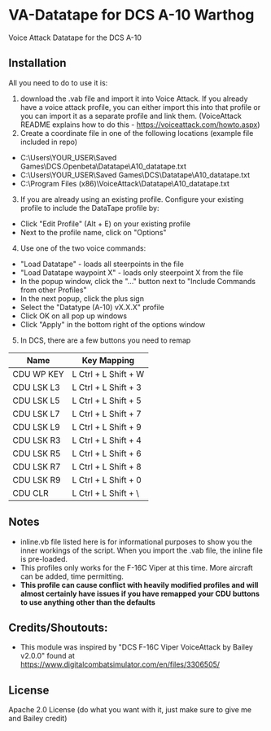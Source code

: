 # VA-Datatape for DCS A-10 Warthog 
Voice Attack Datatape for the DCS A-10

## Installation
All you need to do to use it is:

1) download the .vab file and import it into Voice Attack. If you already have a voice attack profile, you can either import this into that profile or you can import it as a separate profile and link them. (VoiceAttack README explains how to do this - https://voiceattack.com/howto.aspx)
2) Create a coordinate file in one of the following locations (example file included in repo)
  * C:\Users\YOUR_USER\Saved Games\DCS.Openbeta\Datatape\A10_datatape.txt
  * C:\Users\YOUR_USER\Saved Games\DCS\Datatape\A10_datatape.txt
  * C:\Program Files (x86)\VoiceAttack\Datatape\A10_datatape.txt

3) If you are already using an existing profile. Configure your existing profile to include the DataTape profile by:
 * Click "Edit Profile" (Alt + E) on your existing profile
 * Next to the profile name, click on "Options"

4) Use one of the two voice commands:
  * "Load Datatape" - loads all steerpoints in the file
  * "Load Datatape waypoint X" - loads only steerpoint X from the file
  * In the popup window, click the "..." button next to "Include Commands from other Profiles"
  * In the next popup, click the plus sign
  * Select the "Datatype (A-10) vX.X.X" profile
  * Click OK on all pop up windows
  * Click "Apply" in the bottom right of the options window
  
 5) In DCS, there are a few buttons you need to remap
 
 | Name | Key Mapping |
| --- | --- |
| CDU WP KEY | L Ctrl + L Shift + W |
| CDU LSK L3 | L Ctrl + L Shift + 3 |
| CDU LSK L5 | L Ctrl + L Shift + 5 |
| CDU LSK L7 | L Ctrl + L Shift + 7 |
| CDU LSK L9 | L Ctrl + L Shift + 9 |
| CDU LSK R3 | L Ctrl + L Shift + 4 |
| CDU LSK R5 | L Ctrl + L Shift + 6 |
| CDU LSK R7 | L Ctrl + L Shift + 8 |
| CDU LSK R9 | L Ctrl + L Shift + 0 |
| CDU CLR  | L Ctrl + L Shift + \ |
 
  
## Notes
* inline.vb file listed here is for informational purposes to show you the inner workings of the script. When you import the .vab file, the inline file is pre-loaded. 
* This profiles only works for the F-16C Viper at this time. More aircraft can be added, time permitting. 
* **This profile can cause conflict with heavily modified profiles and will almost certainly have issues if you have remapped your CDU buttons to use anything other than the defaults**


## Credits/Shoutouts:
* This module was inspired by "DCS F-16C Viper VoiceAttack by Bailey v2.0.0" found at https://www.digitalcombatsimulator.com/en/files/3306505/


## License 
Apache 2.0 License (do what you want with it, just make sure to give me and Bailey credit)

